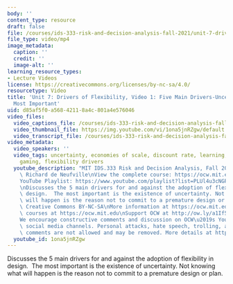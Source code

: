 ```yaml
---
body: ''
content_type: resource
draft: false
file: /courses/ids-333-risk-and-decision-analysis-fall-2021/unit-7-drivers-video-1_360p_16_9.mp4
file_type: video/mp4
image_metadata:
  caption: ''
  credit: ''
  image-alt: ''
learning_resource_types:
- Lecture Videos
license: https://creativecommons.org/licenses/by-nc-sa/4.0/
resourcetype: Video
title: 'Unit 7: Drivers of Flexibility, Video 1: Five Main Drivers-Uncertainty is
  Most Important'
uid: d85af5f0-a568-4211-8a4c-801a4e576046
video_files:
  video_captions_file: /courses/ids-333-risk-and-decision-analysis-fall-2021/1WIJFQ8d7E5zWa55GUvpWARCYMFkfZwd2_transcript.webvtt
  video_thumbnail_file: https://img.youtube.com/vi/1ona5jnRZgw/default.jpg
  video_transcript_file: /courses/ids-333-risk-and-decision-analysis-fall-2021/1WIJFQ8d7E5zWa55GUvpWARCYMFkfZwd2_transcript.pdf
video_metadata:
  video_speakers: ''
  video_tags: uncertainty, economies of scale, discount rate, learning, competitive
    gaming, flexibility drivers
  youtube_description: "MIT IDS.333 Risk and Decision Analysis, Fall 2021\nInstructor:\
    \ Richard de Neufville\nView the complete course: https://ocw.mit.edu/courses/ids-333-risk-and-decision-analysis-fall-2021/\n\
    YouTube Playlist: https://www.youtube.com/playlist?list=PLUl4u3cNGP62jwhTqp8_1kwrkDkxZhpQC\n\
    \nDiscusses the 5 main drivers for and against the adoption of flexibility in\
    \ design.  The most important is the existence of uncertainty. Not knowing what\
    \ will happen is the reason not to commit to a premature design or plan.\n\nLicense:\
    \ Creative Commons BY-NC-SA\nMore information at https://ocw.mit.edu/terms\nMore\
    \ courses at https://ocw.mit.edu\nSupport OCW at http://ow.ly/a1If50zVRlQ\n\n\
    We encourage constructive comments and discussion on OCW\u2019s YouTube and other\
    \ social media channels. Personal attacks, hate speech, trolling, and inappropriate\
    \ comments are not allowed and may be removed. More details at https://ocw.mit.edu/comments."
  youtube_id: 1ona5jnRZgw
---
```

Discusses the 5 main drivers for and against the adoption of flexibility in design.  The most important is the existence of uncertainty. Not knowing what will happen is the reason not to commit to a premature design or plan.